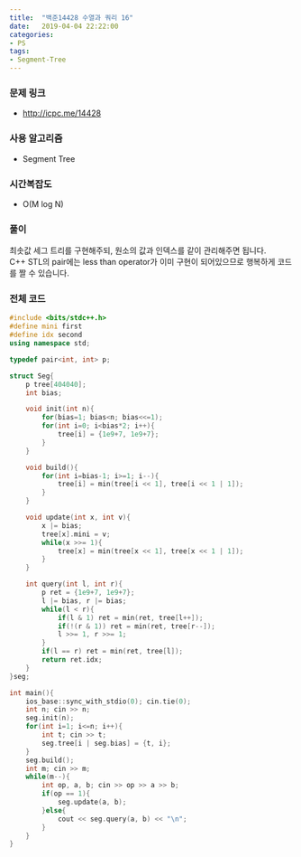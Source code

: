 ```yaml
---
title:  "백준14428 수열과 쿼리 16"
date:   2019-04-04 22:22:00
categories:
- PS
tags:
- Segment-Tree
---
```


### 문제 링크
* http://icpc.me/14428

### 사용 알고리즘
* Segment Tree

### 시간복잡도
* O(M log N)

### 풀이
최솟값 세그 트리를 구현해주되, 원소의 값과 인덱스를 같이 관리해주면 됩니다.<br>
C++ STL의 pair에는 less than operator가 이미 구현이 되어있으므로 행복하게 코드를 짤 수 있습니다.

### 전체 코드
```cpp
#include <bits/stdc++.h>
#define mini first
#define idx second
using namespace std;

typedef pair<int, int> p;

struct Seg{
	p tree[404040];
	int bias;

	void init(int n){
		for(bias=1; bias<n; bias<<=1);
		for(int i=0; i<bias*2; i++){
			tree[i] = {1e9+7, 1e9+7};
		}
	}

	void build(){
		for(int i=bias-1; i>=1; i--){
			tree[i] = min(tree[i << 1], tree[i << 1 | 1]);
		}
	}

	void update(int x, int v){
		x |= bias;
		tree[x].mini = v;
		while(x >>= 1){
			tree[x] = min(tree[x << 1], tree[x << 1 | 1]);
		}
	}

	int query(int l, int r){
		p ret = {1e9+7, 1e9+7};
		l |= bias, r |= bias;
		while(l < r){
			if(l & 1) ret = min(ret, tree[l++]);
			if(!(r & 1)) ret = min(ret, tree[r--]);
			l >>= 1, r >>= 1;
		}
		if(l == r) ret = min(ret, tree[l]);
		return ret.idx;
	}
}seg;

int main(){
	ios_base::sync_with_stdio(0); cin.tie(0);
	int n; cin >> n;
	seg.init(n);
	for(int i=1; i<=n; i++){
		int t; cin >> t;
		seg.tree[i | seg.bias] = {t, i};
	}
	seg.build();
	int m; cin >> m;
	while(m--){
		int op, a, b; cin >> op >> a >> b;
		if(op == 1){
			seg.update(a, b);
		}else{
			cout << seg.query(a, b) << "\n";
		}
	}
}
```
